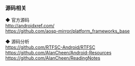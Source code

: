 ### 源码相关  

◆ 官方源码  
http://androidxref.com/  
https://github.com/aosp-mirror/platform_frameworks_base  

◆ 源码分析  
https://github.com/RTFSC-Android/RTFSC  
https://github.com/AlanCheen/Android-Resources  
https://github.com/AlanCheen/ReadingNotes  

